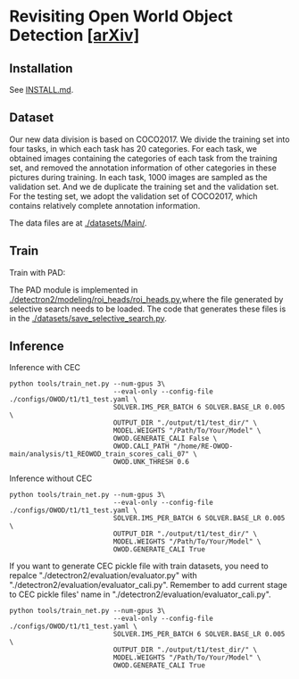 <!-- ### Hi there 👋 -->

# Revisiting Open World Object Detection [[arXiv]](https://arxiv.org/abs/2201.00471)

## Installation
See [INSTALL.md](INSTALL.md).

## Dataset
Our new data division is based on COCO2017. We divide the training set into four tasks, in which each task has 20 categories. For each task, we obtained images containing the categories of each task from the training set, and removed the annotation information of other categories in these pictures during training.  In each task, 1000 images are sampled as the validation set. And we de duplicate the training set and the  validation set.
For the testing set, we adopt the validation set of COCO2017, which contains relatively complete annotation information.

The data files are at [./datasets/Main/](./datasets/Main/).
<!-- And the codes for creating these files are at [datasets/coco_utils](datasets/coco_utils) -->

## Train
Train with PAD:

The PAD module is implemented in [./detectron2/modeling/roi_heads/roi_heads.py](./detectron2/modeling/roi_heads/roi_heads.py),where the file generated by selective search needs to be loaded. The code that generates these files is in the [./datasets/save_selective_search.py](./datasets/save_selective_search.py).




## Inference
Inference with CEC
```
python tools/train_net.py --num-gpus 3\
                          --eval-only --config-file ./configs/OWOD/t1/t1_test.yaml \
                          SOLVER.IMS_PER_BATCH 6 SOLVER.BASE_LR 0.005 \
                          OUTPUT_DIR "./output/t1/test_dir/" \
                          MODEL.WEIGHTS "/Path/To/Your/Model" \
                          OWOD.GENERATE_CALI False \
                          OWOD.CALI_PATH "/home/RE-OWOD-main/analysis/t1_REOWOD_train_scores_cali_07" \
                          OWOD.UNK_THRESH 0.6
```

Inference without CEC
```
python tools/train_net.py --num-gpus 3\
                          --eval-only --config-file ./configs/OWOD/t1/t1_test.yaml \
                          SOLVER.IMS_PER_BATCH 6 SOLVER.BASE_LR 0.005 \
                          OUTPUT_DIR "./output/t1/test_dir/" \
                          MODEL.WEIGHTS "/Path/To/Your/Model" \
                          OWOD.GENERATE_CALI True
```

If you want to generate CEC pickle file with train datasets, you need to repalce "./detectron2/evaluation/evaluator.py" with "./detectron2/evaluation/evaluator_cali.py".
Remember to add current stage to CEC pickle files' name in "./detectron2/evaluation/evaluator_cali.py".
```
python tools/train_net.py --num-gpus 3\
                          --eval-only --config-file ./configs/OWOD/t1/t1_test.yaml \
                          SOLVER.IMS_PER_BATCH 6 SOLVER.BASE_LR 0.005 \
                          OUTPUT_DIR "./output/t1/test_dir/" \
                          MODEL.WEIGHTS "/Path/To/Your/Model" \
                          OWOD.GENERATE_CALI True
```


<!-- 
## Citation

If you use our work in your research please cite us: -->



<!--
**RE-OWOD/RE-OWOD** is a ✨ _special_ ✨ repository because its `README.md` (this file) appears on your GitHub profile.

Here are some ideas to get you started:

- 🔭 I’m currently working on ...
- 🌱 I’m currently learning ...
- 👯 I’m looking to collaborate on ...
- 🤔 I’m looking for help with ...
- 💬 Ask me about ...
- 📫 How to reach me: ...
- 😄 Pronouns: ...
- ⚡ Fun fact: ...
-->
